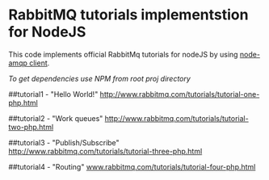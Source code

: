 # RabbitMQ tutorials implementstion for NodeJS

This code implements official RabbitMq tutorials for nodeJS by using <a href="https://github.com/postwait/node-amqp">node-amqp client</a>.

*To get dependencies use NPM from root proj directory*

##tutorial1 - "Hello World!"
http://www.rabbitmq.com/tutorials/tutorial-one-php.html

##tutorial2 - "Work queues"
http://www.rabbitmq.com/tutorials/tutorial-two-php.html

##tutorial3 - "Publish/Subscribe"
http://www.rabbitmq.com/tutorials/tutorial-three-php.html

##tutorial4 - "Routing"
www.rabbitmq.com/tutorials/tutorial-four-php.html